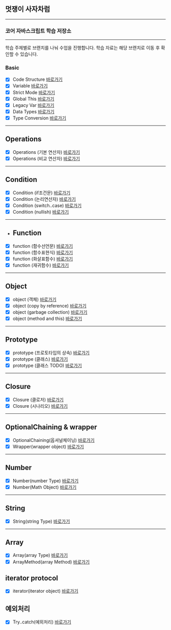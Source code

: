 ## 멋쟁이 사자차럼

---

### 코어 자바스크립트 학습 저장소

---

학습 주제별로 브랜치를 나눠 수업을 진행합니다.
학습 자료는 해당 브랜치로 이동 후 확인할 수 있습니다.

### Basic

- [x] Code Structure [바로가기](https://github.com/dlgudwn94/core_js/blob/01.core/client/chapter/core/01.codeStructure.js)
- [x] Variable [바로가기](https://github.com/dlgudwn94/core_js/blob/01.core/client/chapter/core/02.variables.js)
- [x] Strict Mode [바로가기](https://github.com/dlgudwn94/core_js/blob/01.core/client/chapter/core/03.strictMode.js)
- [x] Global This [바로가기](https://github.com/dlgudwn94/core_js/blob/01.core/client/chapter/core/04.globalThis.js)
- [x] Legacy Var [바로가기](https://github.com/dlgudwn94/core_js/blob/01.core/client/chapter/core/05.legacyVar.js)
- [x] Data Types [바로가기](https://github.com/dlgudwn94/core_js/blob/01.core/client/chapter/core/06.dataTypes.js)
- [x] Type Conversion [바로가기](https://github.com/dlgudwn94/core_js/blob/01.core/client/chapter/core/07.typeConversion.js)

---

## Operations

- [x] Operations (기본 연산자) [바로가기](https://github.com/dlgudwn94/core_js/blob/01.core/client/chapter/core/08-1.operation.js)
- [x] Operations (비교 연산자) [바로가기](https://github.com/dlgudwn94/core_js/blob/01.core/client/chapter/core/08-2.operation.js)

---

## Condition

- [x] Condition (if조건문) [바로가기](https://github.com/dlgudwn94/core_js/blob/01.core/client/chapter/core/09-1.conditions.js)
- [x] Condition (논리연산자) [바로가기](https://github.com/dlgudwn94/core_js/blob/01.core/client/chapter/core/09-2.conditions.js)
- [x] Condition (switch..case) [바로가기](https://github.com/dlgudwn94/core_js/blob/01.core/client/chapter/core/09-3.conditions.js)
- [x] Condition (nullish) [바로가기](https://github.com/dlgudwn94/core_js/blob/01.core/client/chapter/core/09-4.conditions.js)

---

- ## Function
- [x] function (함수선언문) [바로가기](https://github.com/dlgudwn94/core_js/blob/01.core/client/chapter/core/11-1.function.js)
- [x] function (함수표현식) [바로가기](https://github.com/dlgudwn94/core_js/blob/01.core/client/chapter/core/11-2.function.js)
- [x] function (화살표함수) [바로가기](https://github.com/dlgudwn94/core_js/blob/01.core/client/chapter/core/11-3.function.js)
- [x] function (재귀함수) [바로가기](https://github.com/dlgudwn94/core_js/blob/01.core/client/chapter/core/11-4.function.js)

---

## Object

- [x] object (객체) [바로가기](https://github.com/dlgudwn94/core_js/blob/01.core/client/chapter/core/12-1.object.js)
- [x] object (copy by reference) [바로가기](https://github.com/dlgudwn94/core_js/blob/01.core/client/chapter/core/12-2.object.js)
- [x] object (garbage collection) [바로가기](https://github.com/dlgudwn94/core_js/blob/01.core/client/chapter/core/12-3.object.js)
- [x] object (method and this) [바로가기](https://github.com/dlgudwn94/core_js/blob/01.core/client/chapter/core/12-4.object.js)

---

## Prototype

- [x] prototype (프로토타입의 상속) [바로가기](https://github.com/dlgudwn94/core_js/blob/01.core/client/chapter/core/13-1.prototype.js)
- [x] prototype (클래스) [바로가기](https://github.com/dlgudwn94/core_js/blob/01.core/client/chapter/core/13-2.classes.js)
- [x] prototype (클래스 TODO) [바로가기](https://github.com/dlgudwn94/core_js/blob/01.core/client/chapter/core/13-3.classes.js)

---

## Closure

- [x] Closure (클로저) [바로가기](https://github.com/dlgudwn94/core_js/blob/01.core/client/chapter/core/14-1.closure.js)
- [x] Closure (시나리오) [바로가기](https://github.com/dlgudwn94/core_js/blob/01.core/client/chapter/core/14-2.closure.js)

---

## OptionalChaining & wrapper

- [x] OptionalChaining(옵셔널체이닝) [바로가기](https://github.com/dlgudwn94/core_js/blob/01.core/client/chapter/core/15.Optional.js)
- [x] Wrapper(wrapper object) [바로가기](https://github.com/dlgudwn94/core_js/blob/01.core/client/chapter/core/16.wrapper.js)

---

## Number

- [x] Number(number Type) [바로가기](https://github.com/dlgudwn94/core_js/blob/01.core/client/chapter/core/17-1.number.js)
- [x] Number(Math Object) [바로가기](https://github.com/dlgudwn94/core_js/blob/01.core/client/chapter/core/17-2.number.js)

---

## String

- [x] String(string Type) [바로가기](https://github.com/dlgudwn94/core_js/blob/01.core/client/chapter/core/18.string.js)

---

## Array

- [x] Array(array Type) [바로가기](https://github.com/dlgudwn94/core_js/blob/01.core/client/chapter/core/19.array.js)
- [x] ArrayMethod(array Method) [바로가기](https://github.com/dlgudwn94/core_js/blob/01.core/client/chapter/core/20.arrayMethod.js)

## iterator protocol

- [x] iterator(iterator object) [바로가기](https://github.com/dlgudwn94/core_js/blob/01.core/client/chapter/core/21.iterator.js)

## 예외처리

- [x] Try..catch(예외처리) [바로가기](https://github.com/dlgudwn94/core_js/blob/01.core/client/chapter/core/22.tryCatch.js)
